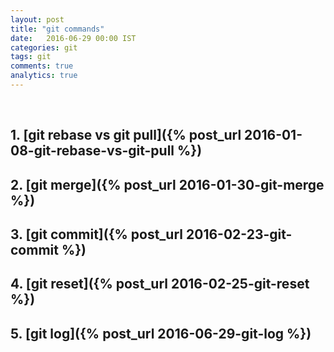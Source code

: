 ```yaml
---
layout: post
title: "git commands"
date:   2016-06-29 00:00 IST
categories: git
tags: git
comments: true
analytics: true
---
```


<br>

## 1. [git rebase vs git pull]({% post_url 2016-01-08-git-rebase-vs-git-pull %})

## 2. [git merge]({% post_url 2016-01-30-git-merge %})

## 3. [git commit]({% post_url 2016-02-23-git-commit %})

## 4. [git reset]({% post_url 2016-02-25-git-reset %})

## 5. [git log]({% post_url 2016-06-29-git-log %})


